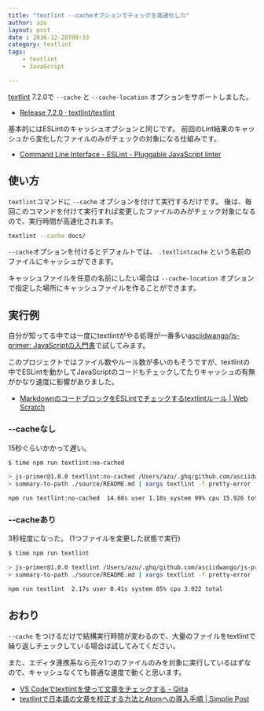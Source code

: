 ```yaml
---
title: "textlint --cacheオプションでチェックを高速化した"
author: azu
layout: post
date : 2016-12-28T09:33
category: textlint
tags:
    - textlint
    - JavaScript

---
```


[textlint](https://github.com/textlint/textlint "textlint") 7.2.0で `--cache` と `--cache-location` オプションをサポートしました。

- [Release 7.2.0 · textlint/textlint](https://github.com/textlint/textlint/releases/tag/7.2.0 "Release 7.2.0 · textlint/textlint")

基本的にはESLintのキャッシュオプションと同じです。
前回のLint結果のキャッシュから変化したファイルのみがチェックの対象になる仕組みです。

- [Command Line Interface - ESLint - Pluggable JavaScript linter](http://eslint.org/docs/user-guide/command-line-interface#caching "Command Line Interface - ESLint - Pluggable JavaScript linter")

## 使い方

`textlint`コマンドに `--cache` オプションを付けて実行するだけです。
後は、毎回このコマンドを付けて実行すれば変更したファイルのみがチェック対象になるので、実行時間が高速化されます。

```sh
textlint --cache docs/
```

`--cache`オプションを付けるとデフォルトでは、 `.textlintcache` という名前のファイルにキャッシュができます。

キャッシュファイルを任意の名前にしたい場合は `--cache-location` オプションで指定した場所にキャッシュファイルを作ることができます。

## 実行例

自分が知ってる中では一度にtextlintがやる処理が一番多い[asciidwango/js-primer: JavaScriptの入門書](https://github.com/asciidwango/js-primer "asciidwango/js-primer: JavaScriptの入門書")で試してみます。

このプロジェクトではファイル数やルール数が多いのもそうですが、textlintの中でESLintを動かしてJavaScriptのコードもチェックしてたりキャッシュの有無がかなり速度に影響がありました。

- [MarkdownのコードブロックをESLintでチェックするtextlintルール | Web Scratch](https://efcl.info/2016/07/06/eslint-with-textlint/ "MarkdownのコードブロックをESLintでチェックするtextlintルール | Web Scratch")

### --cacheなし

15秒ぐらいかかって遅い。

```sh
$ time npm run textlint:no-cached

> js-primer@1.0.0 textlint:no-cached /Users/azu/.ghq/github.com/asciidwango/js-primer
> summary-to-path ./source/README.md | xargs textlint -f pretty-error

npm run textlint:no-cached  14.68s user 1.18s system 99% cpu 15.926 total
```

### --cacheあり

3秒程度になった。
(1つファイルを変更した状態で実行)

```sh
$ time npm run textlint

> js-primer@1.0.0 textlint /Users/azu/.ghq/github.com/asciidwango/js-primer
> summary-to-path ./source/README.md | xargs textlint -f pretty-error --cache

npm run textlint  2.17s user 0.41s system 85% cpu 3.022 total

```

## おわり

`--cache` をつけるだけで結構実行時間が変わるので、大量のファイルをtextlintで繰り返しチェックしている場合は試してみてください。

また、エディタ連携系なら元々1つのファイルのみを対象に実行しているはずなので、キャッシュなくても普通な速度で動くと思います。


- [VS Codeでtextlintを使って文章をチェックする - Qiita](http://qiita.com/azu/items/2c565a38df5ed4c9f4e1)
- [textlintで日本語の文章を校正する方法とAtomへの導入手順 | Simplie Post](http://post.simplie.jp/posts/51)
